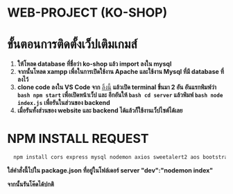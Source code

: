 # WEB-PROJECT (KO-SHOP)

# ขั้นตอนการติดตั้งเว็ปเติมเกมส์
1. **ให้โหลด database ที่ชื่อว่า ko-shop แล้ว import ลงใน mysql**
1. **จากนั้นโหลด xampp เพื่อในการเปิดใช้งาน Apache และใช้งาน Mysql ที่มี database ที่ลงไว้**
1. **clone code ลงใน VS Code จาก** [ลิ้งนี้](https://github.com/Choakthawee/ko-shop) **แล้วเปิด terminal ขึ่นมา 2 อัน อันแรกพิมพ์ว่า ```bash npm start``` เพื่อเปิดหน้าเว็ป และ อีกอันให้ ```bash cd server``` แล้วพิมพ์ ```bash node index.js``` เพื่อรันในส่วนของ backend**
1. **เมื่อรันทั้งส่วนของ website และ backend ได้แล้วก็ใช้งานเว็ปไซต์ได้เลย**


# NPM INSTALL REQUEST

```bash
  npm install cors express mysql nodemon axios sweetalert2 aos bootstrap react react-bootstrap react-dom react-icons react-router-dom react-scripts styled-components
```

**ใส่คำสั่งนี้ไปใน package.json ที่อยู่ในโฟล์เดอร์ server "dev":"nodemon index"**

**จากนั้นรันโค๊ดได้ปกติ**


